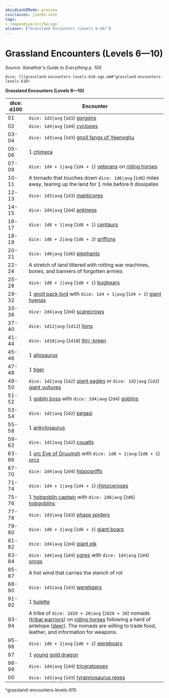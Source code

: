 ```yaml
---
obsidianUIMode: preview
cssclasses: json5e-note
tags:
- compendium/src/5e/xge
aliases: ["Grassland Encounters (Levels 6—10)"]
---
```

# Grassland Encounters (Levels 6—10)
*Source: Xanathar's Guide to Everything p. 100* 

`dice: [](grassland-encounters-levels-610-xge.md#^grassland-encounters-levels-610)`

**Grassland Encounters (Levels 6—10)**

| dice: d100 | Encounter |
|------------|-----------|
| 01 | `dice: 1d3\|avg` (`1d3`) [gorgons](4-Resources/Compendium/bestiary/monstrosity/gorgon.md) |
| 02 | `dice: 1d4\|avg` (`1d4`) [cyclopes](4-Resources/Compendium/bestiary/giant/cyclops.md) |
| 03-04 | `dice: 1d3\|avg` (`1d3`) [gnoll fangs of Yeenoghu](4-Resources/Compendium/bestiary/fiend/gnoll-fang-of-yeenoghu.md) |
| 05-06 | 1 [chimera](4-Resources/Compendium/bestiary/monstrosity/chimera.md) |
| 07-09 | `dice: 1d4 + 1\|avg` (`1d4 + 1`) [veterans](4-Resources/Compendium/bestiary/humanoid/veteran.md) on [riding horses](4-Resources/Compendium/bestiary/beast/riding-horse.md) |
| 10-11 | A tornado that touches down `dice: 1d6\|avg` (`1d6`) miles away, tearing up the land for 1 mile before it dissipates |
| 12-13 | `dice: 1d3\|avg` (`1d3`) [manticores](4-Resources/Compendium/bestiary/monstrosity/manticore.md) |
| 14-15 | `dice: 2d4\|avg` (`2d4`) [ankhegs](4-Resources/Compendium/bestiary/monstrosity/ankheg.md) |
| 16-17 | `dice: 1d8 + 1\|avg` (`1d8 + 1`) [centaurs](4-Resources/Compendium/bestiary/monstrosity/centaur.md) |
| 18-19 | `dice: 1d6 + 2\|avg` (`1d6 + 2`) [griffons](4-Resources/Compendium/bestiary/monstrosity/griffon.md) |
| 20-21 | `dice: 1d6\|avg` (`1d6`) [elephants](4-Resources/Compendium/bestiary/beast/elephant.md) |
| 22-24 | A stretch of land littered with rotting war machines, bones, and banners of forgotten armies |
| 25-28 | `dice: 1d8 + 1\|avg` (`1d8 + 1`) [bugbears](4-Resources/Compendium/bestiary/humanoid/bugbear.md) |
| 29-32 | 1 [gnoll pack lord](4-Resources/Compendium/bestiary/humanoid/gnoll-pack-lord.md) with `dice: 1d4 + 1\|avg` (`1d4 + 1`) [giant hyenas](4-Resources/Compendium/bestiary/beast/giant-hyena.md) |
| 33-36 | `dice: 2d4\|avg` (`2d4`) [scarecrows](4-Resources/Compendium/bestiary/construct/scarecrow.md) |
| 37-40 | `dice: 1d12\|avg` (`1d12`) [lions](4-Resources/Compendium/bestiary/beast/lion.md) |
| 41-44 | `dice: 1d10\|avg` (`1d10`) [thri-kreen](4-Resources/Compendium/bestiary/humanoid/thri-kreen.md) |
| 45-46 | 1 [allosaurus](4-Resources/Compendium/bestiary/beast/allosaurus.md) |
| 47-48 | 1 [tiger](4-Resources/Compendium/bestiary/beast/tiger.md) |
| 49-50 | `dice: 1d2\|avg` (`1d2`) [giant eagles](4-Resources/Compendium/bestiary/beast/giant-eagle.md) or `dice: 1d2\|avg` (`1d2`) [giant vultures](4-Resources/Compendium/bestiary/beast/giant-vulture.md) |
| 51-52 | 1 [goblin boss](4-Resources/Compendium/bestiary/humanoid/goblin-boss.md) with `dice: 2d4\|avg` (`2d4`) [goblins](4-Resources/Compendium/bestiary/humanoid/goblin.md) |
| 53-54 | `dice: 1d2\|avg` (`1d2`) [pegasi](4-Resources/Compendium/bestiary/celestial/pegasus.md) |
| 55-58 | 1 [ankylosaurus](4-Resources/Compendium/bestiary/beast/ankylosaurus.md) |
| 59-62 | `dice: 1d2\|avg` (`1d2`) [couatls](4-Resources/Compendium/bestiary/celestial/couatl.md) |
| 63-66 | 1 [orc Eye of Gruumsh](4-Resources/Compendium/bestiary/humanoid/orc-eye-of-gruumsh.md) with `dice: 1d8 + 1\|avg` (`1d8 + 1`) [orcs](4-Resources/Compendium/bestiary/humanoid/orc.md) |
| 67-70 | `dice: 2d4\|avg` (`2d4`) [hippogriffs](4-Resources/Compendium/bestiary/monstrosity/hippogriff.md) |
| 71-74 | `dice: 1d4 + 1\|avg` (`1d4 + 1`) [rhinoceroses](4-Resources/Compendium/bestiary/beast/rhinoceros.md) |
| 75-76 | 1 [hobgoblin captain](4-Resources/Compendium/bestiary/humanoid/hobgoblin-captain.md) with `dice: 2d6\|avg` (`2d6`) [hobgoblins](4-Resources/Compendium/bestiary/humanoid/hobgoblin.md) |
| 77-78 | `dice: 1d3\|avg` (`1d3`) [phase spiders](4-Resources/Compendium/bestiary/monstrosity/phase-spider.md) |
| 79-80 | `dice: 1d6 + 2\|avg` (`1d6 + 2`) [giant boars](4-Resources/Compendium/bestiary/beast/giant-boar.md) |
| 81-82 | `dice: 2d4\|avg` (`2d4`) [giant elk](4-Resources/Compendium/bestiary/beast/giant-elk.md) |
| 83-84 | `dice: 1d4\|avg` (`1d4`) [ogres](4-Resources/Compendium/bestiary/giant/ogre.md) with `dice: 1d4\|avg` (`1d4`) [orogs](4-Resources/Compendium/bestiary/humanoid/orog.md) |
| 85-87 | A hot wind that carries the stench of rot |
| 88-90 | `dice: 1d3\|avg` (`1d3`) [weretigers](4-Resources/Compendium/bestiary/humanoid/weretiger.md) |
| 91-92 | 1 [bulette](4-Resources/Compendium/bestiary/monstrosity/bulette.md) |
| 93-94 | A tribe of `dice: 2d20 + 20\|avg` (`2d20 + 20`) nomads ([tribal warriors](4-Resources/Compendium/bestiary/humanoid/tribal-warrior.md)) on [riding horses](4-Resources/Compendium/bestiary/beast/riding-horse.md) following a herd of antelope ([deer](4-Resources/Compendium/bestiary/beast/deer.md)). The nomads are willing to trade food, leather, and information for weapons. |
| 95-96 | `dice: 1d6 + 2\|avg` (`1d6 + 2`) [wereboars](4-Resources/Compendium/bestiary/humanoid/wereboar.md) |
| 97 | 1 [young gold dragon](4-Resources/Compendium/bestiary/dragon/young-gold-dragon.md) |
| 98-99 | `dice: 1d4\|avg` (`1d4`) [triceratopses](4-Resources/Compendium/bestiary/beast/triceratops.md) |
| 00 | `dice: 1d3\|avg` (`1d3`) [tyrannosaurus rexes](4-Resources/Compendium/bestiary/beast/tyrannosaurus-rex.md) |
^grassland-encounters-levels-610